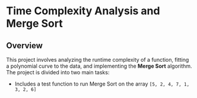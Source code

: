 # Time Complexity Analysis and Merge Sort

## Overview

This project involves analyzing the runtime complexity of a function, fitting a polynomial curve to the data, and implementing the **Merge Sort** algorithm. The project is divided into two main tasks:

- Includes a test function to run Merge Sort on the array `[5, 2, 4, 7, 1, 3, 2, 6]`
